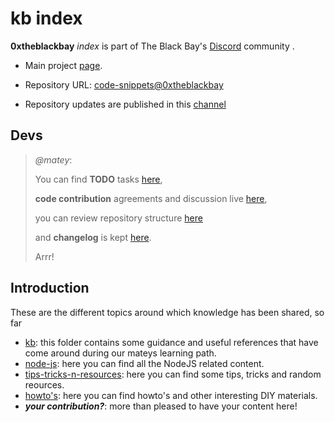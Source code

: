 # kb index

**0xtheblackbay** *index* is part of The Black Bay's [Discord](https://discord.gg/aBTHCcWsy2) community .

- Main project [page](https://github.com/0xtheblackbay).

- Repository URL: [code-snippets@0xtheblackbay](https://github.com/0xtheblackbay/code-snippets)

- Repository updates are published in this [channel](https://discord.com/channels/824802263775314011/1112112155001634827)

## Devs

> *@matey*:
>
> You can find **TODO** tasks [here](/TODO.md),
>
> **code contribution** agreements and discussion live [here](/CONTRIBUTING.md),
>
> you can review repository structure [here](/INDEX.md)
>
> and **changelog** is kept [here](/CHANGELOG.md).
>
> Arrr!

## Introduction

These are the different topics around which knowledge has been shared, so far

- [kb](/kb/index-kb.md): this folder contains some guidance and useful references that have come around during our mateys learning path.
- [node-js](/kb/node-js.md): here you can find all the NodeJS related content.
- [tips-tricks-n-resources](/kb/tip-tricks-n-resources.md): here you can find some tips, tricks and random reources.
- [howto's](/kb/howtos.md): here you can find howto's and other interesting DIY materials.
- ***your contribution?***: more than pleased to have your content here!
